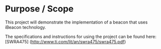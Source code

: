 
Purpose / Scope
===============

This project will demonstrate the implementation of a beacon that uses iBeacon technology. 


The specifications and instructions for using the project can be found here: [SWRA475] (http://www.ti.com/lit/an/swra475/swra475.pdf)
